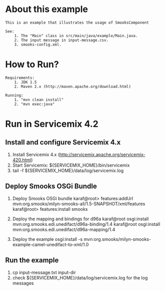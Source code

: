 About this example
==================
 	This is an example that illustrates the usage of SmooksComponent

    See:
        1. The "Main" class in src/main/java/example/Main.java.
        2. The input message in input-message.csv.
        3. smooks-config.xml.

How to Run?
===========
    Requirements:
        1. JDK 1.5
        2. Maven 2.x (http://maven.apache.org/download.html)

    Running:
        1. "mvn clean install"
        2. "mvn exec:java"

Run in Servicemix 4.2
=====================

Install and configure Servicemix 4.x
--------------------------------------
1. Install Servicemix 4.x (http://servicemix.apache.org/servicemix-420.html)
2. Start Servicemix:
    ${SERVICEMIX_HOME}/bin/servicemix
3. tail -f ${SERVICEMIX_HOME}/data/log/servicemix.log


Deploy Smooks OSGi Bundle
-------------------------
1. Deploy Smooks OSGi bundle
    karaf@root> features:addUrl mvn:org.smooks/milyn-smooks-all/1.5-SNAPSHOT/xml/features
    karaf@root> features:install smooks
2. Deploy the mapping and bindings for d96a
    karaf@root osgi:install mvn:org.smooks.edi.unedifact/d96a-binding/1.4
    karaf@root osgi:install mvn:org.smooks.edi.unedifact/d96a-mapping/1.4

3. Deploy the example
    osgi:install -s mvn:org.smooks/milyn-smooks-example-camel-unedifact-to-xml/1.0

Run the example
---------------
1. cp input-message.txt input-dir
2. check ${SERVICEMIX_HOME}/data/log/servicemix.log for the log messages

